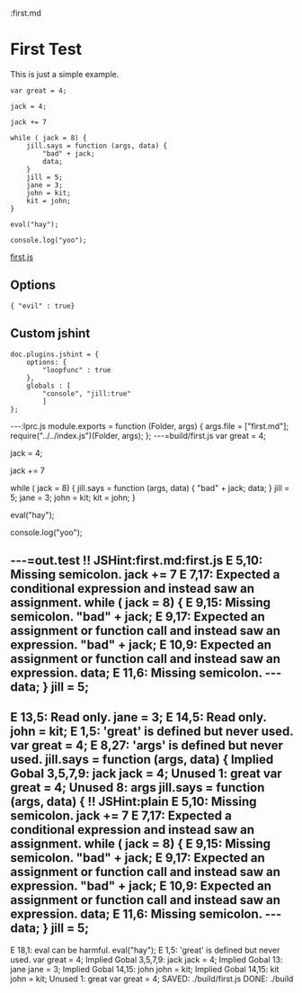:first.md
# First Test

This is just a simple example. 

    var great = 4;

    jack = 4;

    jack += 7

    while ( jack = 8) {
        jill.says = function (args, data) {
            "bad" + jack;
            data;
        }
        jill = 5;
        jane = 3;
        john = kit;
        kit = john;
    }

    eval("hay");

    console.log("yoo");

[first.js](# "save: | jshint kv(evil, t(), unused, strict ), 
    arr(jane, john, kit:true) ")

[](# ":| jshint , , plain")

## Options

    { "evil" : true}


## Custom jshint

    doc.plugins.jshint = {
        options: {
            "loopfunc" : true
        }, 
        globals : [
            "console", "jill:true"
            ]
    };


[](# "eval:")
---:lprc.js
module.exports = function (Folder, args) {
    args.file = ["first.md"];   
    require("../../index.js")(Folder, args);
};
---=build/first.js
var great = 4;

jack = 4;

jack += 7

while ( jack = 8) {
    jill.says = function (args, data) {
        "bad" + jack;
        data;
    }
    jill = 5;
    jane = 3;
    john = kit;
    kit = john;
}

eval("hay");

console.log("yoo");

---=out.test
!! JSHint:first.md:first.js
E 5,10: Missing semicolon.  jack += 7
E 7,17: Expected a conditional expression and instead saw an assignment.  while ( jack = 8) {
E 9,15: Missing semicolon.  "bad" + jack;
E 9,17: Expected an assignment or function call and instead saw an expression.  "bad" + jack;
E 10,9: Expected an assignment or function call and instead saw an expression.  data;
E 11,6: Missing semicolon.  ---
        data;
    }
    jill = 5;
---
E 13,5: Read only.  jane = 3;
E 14,5: Read only.  john = kit;
E 1,5: 'great' is defined but never used.  var great = 4;
E 8,27: 'args' is defined but never used.  jill.says = function (args, data) {
Implied Gobal 3,5,7,9: jack  jack = 4;
Unused 1: great  var great = 4;
Unused 8: args  jill.says = function (args, data) {
!! JSHint:plain
E 5,10: Missing semicolon.  jack += 7
E 7,17: Expected a conditional expression and instead saw an assignment.  while ( jack = 8) {
E 9,15: Missing semicolon.  "bad" + jack;
E 9,17: Expected an assignment or function call and instead saw an expression.  "bad" + jack;
E 10,9: Expected an assignment or function call and instead saw an expression.  data;
E 11,6: Missing semicolon.  ---
        data;
    }
    jill = 5;
---
E 18,1: eval can be harmful.  eval("hay");
E 1,5: 'great' is defined but never used.  var great = 4;
Implied Gobal 3,5,7,9: jack  jack = 4;
Implied Gobal 13: jane  jane = 3;
Implied Gobal 14,15: john  john = kit;
Implied Gobal 14,15: kit  john = kit;
Unused 1: great  var great = 4;
SAVED: ./build/first.js
DONE: ./build

